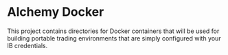 # Alchemy Docker
This project contains directories for Docker containers that will be used for
building portable trading environments that are simply configured with your
IB credentials.
